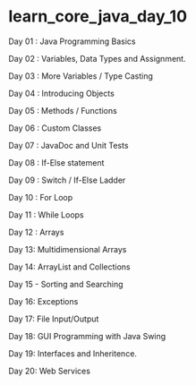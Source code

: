 # learn_core_java_day_10
Day 01 : Java Programming Basics

Day 02 : Variables, Data Types and Assignment.

Day 03 : More Variables / Type Casting

Day 04 : Introducing Objects

Day 05 : Methods / Functions

Day 06 : Custom Classes

Day 07 : JavaDoc and Unit Tests

Day 08 : If-Else statement

Day 09 : Switch / If-Else Ladder

Day 10 : For Loop

Day 11 : While Loops

Day 12 : Arrays

Day 13: Multidimensional Arrays

Day 14: ArrayList and Collections

Day 15 - Sorting and Searching

Day 16: Exceptions

Day 17: File Input/Output

Day 18: GUI Programming with Java Swing

Day 19: Interfaces and Inheritence.

Day 20: Web Services
